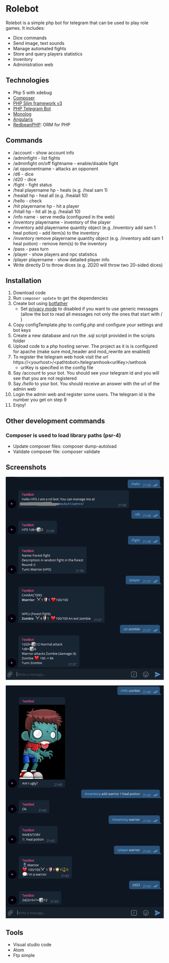 # Rolebot

Rolebot is a simple php bot for telegram that can be used to play role games.
It includes:
- Dice commands
- Send image, text sounds
- Manage automated fights
- Store and query players statistics
- Inventory
- Administration web

## Technologies

- Php 5 with xdebug
- [Composer](https://getcomposer.org/)
- [PHP Slim framework v3](https://www.slimframework.com/)
- [PHP Telegram Bot](https://github.com/php-telegram-bot/core)
- [Monolog](https://github.com/Seldaek/monolog)
- [Angularjs](https://angularjs.org/)
- [RedbeanPHP](https://redbeanphp.com): ORM for PHP

## Commands

- /account - show account info
- /adminfight - list fights
- /adminfight on/off fightname - enable/disable fight
- /at opponentname - attacks an opponent
- /d6 - dice
- /d20 - dice
- /fight - fight status
- /heal playername hp - heals (e.g. /heal sam 1)
- /healall hp - heal all (e.g. /healall 10)
- /hello - check
- /hit playername hp - hit a player
- /hitall hp - hit all (e.g. /healall 10)
- /info name - serve media (configured in the web)
- /inventory playername - inventory of the player
- /inventory add playername quantity object (e.g. /inventory add sam 1 heal potion) - add item(s) to the inventory
- /inventory remove playername quantity object (e.g. /inventory add sam 1 heal potion) - remove item(s) to the inventory
- /pass - pass turn
- /player - show players and npc statistics
- /player playername - show detailed player info
- Write directly <numberOfdices>D<diceSides> to throw dices (e.g. 2D20 will throw two 20-sided dices)

## Installation

1. Download code
2. Run `composer update` to get the dependencies
2. Create bot using [botfather](https://core.telegram.org/bots#6-botfather)
    - Set [privacy mode](https://core.telegram.org/bots#privacy-mode) to disabled if you want to use generic messages (allow the bot to read all messages not only the ones that start with / )
4. Copy configTemplate.php to config.php and configure your settings and bot keys
5. Create a new database and run the .sql script provided in the scripts folder
6. Upload code to a php hosting server. The project as it is is configured for apache (make sure mod_header and mod_rewrite are enabled)
7. To register the telegram web hook visit the url https://\<yourhost\>/\<pathtobot\>/telegramhook\<urlKey\>/sethook
    * urlKey is specified in the config file
9. Say /account to your bot. You should see your telegram id and you will see that you are not registered
8. Say */hello* to your bot. You should receive an answer with the url of the admin web
9. Login the admin web and register some users. The telegram id is the number you get on step 9
10. Enjoy!

## Other development commands

### Composer is used to load library paths (psr-4)

* Update composer files:  composer dump-autoload
* Validate composer file: composer validate

## Screenshots

![alt text](screenshot1.png "Example1")

![alt text](screenshot2.png "Example2")

## Tools

- Visual studio code
- Atom
- Ftp simple

